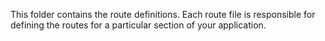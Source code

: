 This folder contains the route definitions. Each route file is responsible for defining the routes for a particular section of your application.

